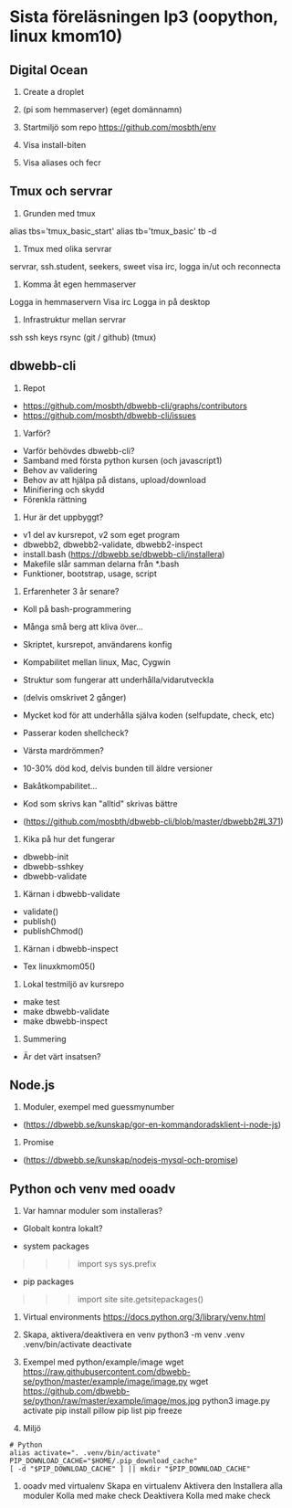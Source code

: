 Sista föreläsningen lp3 (oopython, linux kmom10)
=================================



Digital Ocean
---------------------------------

1. Create a droplet

1. (pi som hemmaserver)
(eget domännamn)

1. Startmiljö som repo
https://github.com/mosbth/env

1. Visa install-biten

1. Visa aliases och fecr



Tmux och servrar
---------------------------------

1. Grunden med tmux

alias tbs='tmux_basic_start'
alias tb='tmux_basic'
tb -d


1. Tmux med olika servrar

servrar, ssh.student, seekers, sweet
visa irc, logga in/ut och reconnecta


1. Komma åt egen hemmaserver

Logga in hemmaservern
Visa irc
Logga in på desktop


1. Infrastruktur mellan servrar

ssh
ssh keys
rsync
(git / github)
(tmux)



dbwebb-cli
---------------------------------

1. Repot
* https://github.com/mosbth/dbwebb-cli/graphs/contributors
* https://github.com/mosbth/dbwebb-cli/issues


1. Varför?
* Varför behövdes dbwebb-cli?
* Samband med första python kursen (och javascript1)
* Behov av validering
* Behov av att hjälpa på distans, upload/download
* Minifiering och skydd
* Förenkla rättning


1. Hur är det uppbyggt?
* v1 del av kursrepot, v2 som eget program
* dbwebb2, dbwebb2-validate, dbwebb2-inspect
* install.bash (https://dbwebb.se/dbwebb-cli/installera)
* Makefile slår samman delarna från \*.bash
* Funktioner, bootstrap, usage, script


1. Erfarenheter 3 år senare?
* Koll på bash-programmering
* Många små berg att kliva över...
* Skriptet, kursrepot, användarens konfig
* Kompabilitet mellan linux, Mac, Cygwin
* Struktur som fungerar att underhålla/vidarutveckla
* (delvis omskrivet 2 gånger)
* Mycket kod för att underhålla själva koden (selfupdate, check, etc)
* Passerar koden shellcheck?
* Värsta mardrömmen?

* 10-30% död kod, delvis bunden till äldre versioner
* Bakåtkompabilitet...
* Kod som skrivs kan "alltid" skrivas bättre
* (https://github.com/mosbth/dbwebb-cli/blob/master/dbwebb2#L371)


1. Kika på hur det fungerar
* dbwebb-init
* dbwebb-sshkey
* dbwebb-validate


1. Kärnan i dbwebb-validate
* validate()
* publish()
* publishChmod()


1. Kärnan i dbwebb-inspect
* Tex linuxkmom05()


1. Lokal testmiljö av kursrepo
* make test
* make dbwebb-validate
* make dbwebb-inspect


1. Summering
* Är det värt insatsen?



Node.js
------------------------------------------------

1. Moduler, exempel med guessmynumber
* (https://dbwebb.se/kunskap/gor-en-kommandoradsklient-i-node-js)

1. Promise
* (https://dbwebb.se/kunskap/nodejs-mysql-och-promise)



Python och venv med ooadv
------------------------------------------------

1. Var hamnar moduler som installeras?
* Globalt kontra lokalt?

- system packages
>>> import sys
>>> sys.prefix

- pip packages
>>> import site
>>> site.getsitepackages()

1. Virtual environments
https://docs.python.org/3/library/venv.html

1. Skapa, aktivera/deaktivera en venv
python3 -m venv .venv
.venv/bin/activate
deactivate

1. Exempel med python/example/image
wget https://raw.githubusercontent.com/dbwebb-se/python/master/example/image/image.py
wget https://github.com/dbwebb-se/python/raw/master/example/image/mos.jpg
python3 image.py
activate
pip install pillow
pip list
pip freeze


1. Miljö
```
# Python
alias activate=". .venv/bin/activate"
PIP_DOWNLOAD_CACHE="$HOME/.pip_download_cache"
[ -d "$PIP_DOWNLOAD_CACHE" ] || mkdir "$PIP_DOWNLOAD_CACHE"
```

1. ooadv med virtualenv
Skapa en virtualenv
Aktivera den
Installera alla moduler
Kolla med make check
Deaktivera
Kolla med make check
